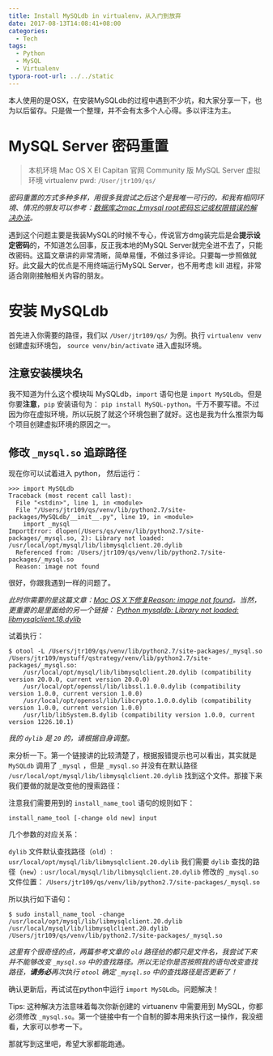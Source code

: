 ```yaml
---
title: Install MySQLdb in virtualenv，从入门到放弃
date: 2017-08-13T14:08:41+08:00
categories:
  - Tech
tags:
  - Python
  - MySQL
  - Virtualenv
typora-root-url: ../../static
---
```


本人使用的是OSX，在安装MySQLdb的过程中遇到不少坑，和大家分享一下，也为以后留存。只是做一个整理，并不会有太多个人心得。多以评注为主。

# MySQL Server 密码重置

> 本机环境
> Mac OS X EI Capitan
> 官网 Community 版 MySQL Server
> 虚拟环境 virtualenv
> pwd: `/User/jtr109/qs/`

_密码重置的方式多种多样，用很多我尝试之后这个是我唯一可行的，和我有相同环境、情况的朋友可以参考：[数据库之mac上mysql root密码忘记或权限错误的解决办法](http://blog.csdn.net/u014410695/article/details/50630233)。_

遇到这个问题主要是我装MySQL的时候不专心，传说官方dmg装完后是会**提示设定密码**的，不知道怎么回事，反正我本地的MySQL Server就完全进不去了，只能改密码。这篇文章讲的非常清晰，简单易懂，不做过多评论。只要每一步照做就好。此文最大的优点是不用终端运行MySQL Server，也不用考虑 kill 进程，非常适合刚刚接触相关内容的朋友。

# 安装 MySQLdb

首先进入你需要的路径，我们以 `/User/jtr109/qs/` 为例。执行 `virtualenv venv` 创建虚拟环境包， `source venv/bin/activate` 进入虚拟环境。

## 注意安装模块名

我不知道为什么这个模块叫 MySQLdb，`import` 语句也是 `import MySQLdb`。但是你要**注意**，`pip` 安装语句为： `pip install MySQL-python`。千万不要写错。不过因为你在虚拟环境，所以玩脱了就这个环境包删了就好。这也是我为什么推崇为每个项目创建虚拟环境的原因之一。

## 修改 `_mysql.so` 追踪路径

现在你可以试着进入 python， 然后运行：

    >>> import MySQLdb
    Traceback (most recent call last):
      File "<stdin>", line 1, in <module>
      File "/Users/jtr109/qs/venv/lib/python2.7/site-packages/MySQLdb/__init__.py", line 19, in <module>
        import _mysql
    ImportError: dlopen(/Users/qs/venv/lib/python2.7/site-packages/_mysql.so, 2): Library not loaded: /usr/local/opt/mysql/lib/libmysqlclient.20.dylib
      Referenced from: /Users/jtr109/qs/venv/lib/python2.7/site-packages/_mysql.so
      Reason: image not found

很好，你跟我遇到一样的问题了。

_此时你需要的是这篇文章：[Mac OS X下修复Reason: image not found](http://www.jianshu.com/p/e196d25a8e31)。当然，更重要的是里面给的另一个链接： [Python mysqldb: Library not loaded: libmysqlclient.18.dylib](http://stackoverflow.com/a/13421926)_

试着执行：

    $ otool -L /Users/jtr109/qs/venv/lib/python2.7/site-packages/_mysql.so
    /Users/jtr109/mystuff/qstrategy/venv/lib/python2.7/site-packages/_mysql.so:
        /usr/local/opt/mysql/lib/libmysqlclient.20.dylib (compatibility version 20.0.0, current version 20.0.0)
        /usr/local/opt/openssl/lib/libssl.1.0.0.dylib (compatibility version 1.0.0, current version 1.0.0)
        /usr/local/opt/openssl/lib/libcrypto.1.0.0.dylib (compatibility version 1.0.0, current version 1.0.0)
        /usr/lib/libSystem.B.dylib (compatibility version 1.0.0, current version 1226.10.1)

_我的 `dylib` 是 `20` 的，请根据自身调整。_

来分析一下。第一个链接讲的比较清楚了，根据报错提示也可以看出，其实就是 `MySQLdb` 调用了 `_mysql` ，但是 `_mysql.so` 并没有在默认路径 `/usr/local/opt/mysql/lib/libmysqlclient.20.dylib` 找到这个文件。那接下来我们要做的就是改变他的搜索路径：

注意我们需要用到的 `install_name_tool` 语句的规则如下：

    install_name_tool [-change old new] input

几个参数的对应关系：

`dylib` 文件默认查找路径（`old`）: `usr/local/opt/mysql/lib/libmysqlclient.20.dylib`
我们需要 `dylib` 查找的路径（`new`）: `usr/local/mysql/lib/libmysqlclient.20.dylib`
修改的 `_mysql.so` 文件位置： `/Users/jtr109/qs/venv/lib/python2.7/site-packages/_mysql.so`

所以执行如下语句：

    $ sudo install_name_tool -change /usr/local/opt/mysql/lib/libmysqlclient.20.dylib /usr/local/mysql/lib/libmysqlclient.20.dylib /Users/jtr109/qs/venv/lib/python2.7/site-packages/_mysql.so

_这里有个很奇怪的点，两篇参考文章的 `old` 路径给的都只是文件名，我尝试下来并不能够改变 `_mysql.so` 中的查找路径。所以无论你是否按照我的语句改变查找路径，**请务必**再次执行 `otool` 确定 `_mysql.so` 中的查找路径是否更新了！_

确认更新后，再试试在python中运行 `import MySQLdb`。问题解决！

Tips: 这种解决方法意味着每次你新创建的 virtuanenv 中需要用到 MySQL，你都必须修改 `_mysql.so`。第一个链接中有一个自制的脚本用来执行这一操作，我没细看，大家可以参考一下。

那就写到这里吧，希望大家都能跑通。
